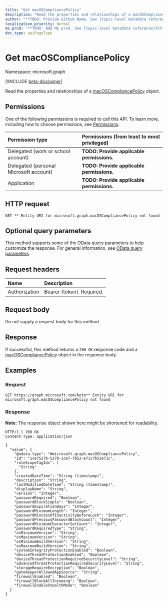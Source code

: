 ```yaml
---
title: "Get macOSCompliancePolicy"
description: "Read the properties and relationships of a macOSCompliancePolicy object."
author: "**TODO: Provide Github Name. See [topic-level metadata reference](https://msgo.azurewebsites.net/add/document/guidelines/metadata.html#topic-level-metadata)**"
localization_priority: Normal
ms.prod: "**TODO: Add MS prod. See [topic-level metadata reference](https://msgo.azurewebsites.net/add/document/guidelines/metadata.html#topic-level-metadata)**"
doc_type: apiPageType
---
```


# Get macOSCompliancePolicy
Namespace: microsoft.graph

[!INCLUDE [beta-disclaimer](../../includes/beta-disclaimer.md)]

Read the properties and relationships of a [macOSCompliancePolicy](../resources/macoscompliancepolicy.md) object.

## Permissions
One of the following permissions is required to call this API. To learn more, including how to choose permissions, see [Permissions](/graph/permissions-reference).

|Permission type|Permissions (from least to most privileged)|
|:---|:---|
|Delegated (work or school account)|**TODO: Provide applicable permissions.**|
|Delegated (personal Microsoft account)|**TODO: Provide applicable permissions.**|
|Application|**TODO: Provide applicable permissions.**|

## HTTP request

<!-- {
  "blockType": "ignored"
}
-->
``` http
GET ** Entity URI for microsoft.graph.macOSCompliancePolicy not found
```

## Optional query parameters
This method supports some of the OData query parameters to help customize the response. For general information, see [OData query parameters](/graph/query-parameters).

## Request headers
|Name|Description|
|:---|:---|
|Authorization|Bearer {token}. Required.|

## Request body
Do not supply a request body for this method.

## Response

If successful, this method returns a `200 OK` response code and a [macOSCompliancePolicy](../resources/macoscompliancepolicy.md) object in the response body.

## Examples

### Request
<!-- {
  "blockType": "request",
  "name": "get_macoscompliancepolicy"
}
-->
``` http
GET https://graph.microsoft.com/beta** Entity URI for microsoft.graph.macOSCompliancePolicy not found
```


### Response
**Note:** The response object shown here might be shortened for readability.
<!-- {
  "blockType": "response",
  "truncated": true,
  "@odata.type": "microsoft.graph.macOSCompliancePolicy"
}
-->
``` http
HTTP/1.1 200 OK
Content-Type: application/json

{
  "value": {
    "@odata.type": "#microsoft.graph.macOSCompliancePolicy",
    "id": "1ce7527b-527b-1ce7-7b52-e71c7b52e71c",
    "roleScopeTagIds": [
      "String"
    ],
    "createdDateTime": "String (timestamp)",
    "description": "String",
    "lastModifiedDateTime": "String (timestamp)",
    "displayName": "String",
    "version": "Integer",
    "passwordRequired": "Boolean",
    "passwordBlockSimple": "Boolean",
    "passwordExpirationDays": "Integer",
    "passwordMinimumLength": "Integer",
    "passwordMinutesOfInactivityBeforeLock": "Integer",
    "passwordPreviousPasswordBlockCount": "Integer",
    "passwordMinimumCharacterSetCount": "Integer",
    "passwordRequiredType": "String",
    "osMinimumVersion": "String",
    "osMaximumVersion": "String",
    "osMinimumBuildVersion": "String",
    "osMaximumBuildVersion": "String",
    "systemIntegrityProtectionEnabled": "Boolean",
    "deviceThreatProtectionEnabled": "Boolean",
    "deviceThreatProtectionRequiredSecurityLevel": "String",
    "advancedThreatProtectionRequiredSecurityLevel": "String",
    "storageRequireEncryption": "Boolean",
    "gatekeeperAllowedAppSource": "String",
    "firewallEnabled": "Boolean",
    "firewallBlockAllIncoming": "Boolean",
    "firewallEnableStealthMode": "Boolean"
  }
}
```


